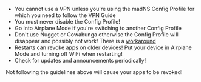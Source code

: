 - You cannot use a VPN unless you're using the madNS Config Profile for which you need to follow the VPN Guide
- You must never disable the Config Profile!
- Go into Airplane Mode if you're switching to another Config Profile
- Don't use Nugget or Cowabunga otherwise the Config Profile will disappear and possibly not work! There is a [workaround](#using-nugget-or-cowabunga)
- Restarts can revoke apps on older devices! Put your device in Airplane Mode and turning off WiFi when restarting!
- Check for updates and announcements periodically!

Not following the guidelines above will cause your apps to be revoked!
